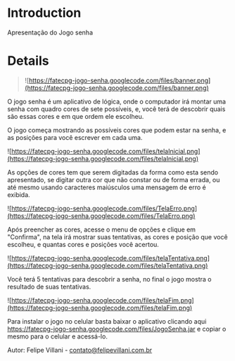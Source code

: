 # Introduction #

Apresentação do Jogo senha


# Details #


> ![https://fatecpg-jogo-senha.googlecode.com/files/banner.png](https://fatecpg-jogo-senha.googlecode.com/files/banner.png)



O jogo senha é um aplicativo de lógica, onde o computador irá montar uma senha com quadro cores de sete possíveis, e, você terá de descobrir quais são essas cores e em que ordem ele escolheu.


O jogo começa mostrando as possíveis cores que podem estar na senha, e as posições para você escrever em cada uma.

![https://fatecpg-jogo-senha.googlecode.com/files/telaInicial.png](https://fatecpg-jogo-senha.googlecode.com/files/telaInicial.png)

As opções de cores tem que serem digitadas da forma como esta sendo apresentado, se digitar outra cor que não constar ou de forma errada, ou até mesmo usando caracteres maiúsculos uma mensagem de erro é exibida.

![https://fatecpg-jogo-senha.googlecode.com/files/TelaErro.png](https://fatecpg-jogo-senha.googlecode.com/files/TelaErro.png)

Após preencher as cores, acesse o menu de opções e clique em "Confirma", na tela irá mostrar suas tentativas, as cores e posição que você escolheu, e quantas cores e posições você acertou.

![https://fatecpg-jogo-senha.googlecode.com/files/telaTentativa.png](https://fatecpg-jogo-senha.googlecode.com/files/telaTentativa.png)

Você terá 5 tentativas para descobrir a senha, no final o jogo mostra o resultado de suas tentativas.

![https://fatecpg-jogo-senha.googlecode.com/files/telaFim.png](https://fatecpg-jogo-senha.googlecode.com/files/telaFim.png)


Para instalar o jogo no celular basta baixar o aplicativo clicando aqui https://fatecpg-jogo-senha.googlecode.com/files/JogoSenha.jar e copiar o mesmo para o celular e acessá-lo.


Autor: Felipe Villani -
contato@felipevillani.com.br